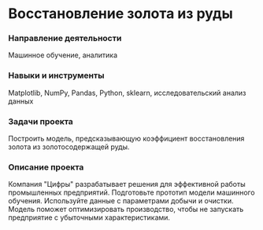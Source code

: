 # Восстановление золота из руды

### Направление деятельности

Машинное обучение, аналитика

### Навыки и инструменты

Matplotlib, NumPy, Pandas, Python, sklearn, исследовательский анализ данных

### Задачи проекта

Построить модель, предсказывающую коэффициент восстановления золота из золотосодержащей руды.

### Описание проекта

Компания "Цифры" разрабатывает решения для эффективной работы промышленных предприятий. Подготовьте прототип модели машинного обучения. Используйте данные с параметрами добычи и очистки. Модель поможет оптимизировать производство, чтобы не запускать предприятие с убыточными характеристиками.
